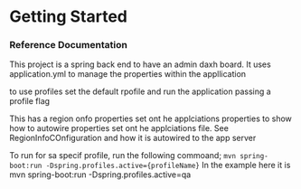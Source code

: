 # Getting Started

### Reference Documentation
This project is a spring back end to have an admin daxh board.
It uses application.yml to manage the properties within the appllication


to use profiles set the default rpofile and run the application passing a profile flag

This has a region onfo properties set ont he applciations properties to show how to autowire properties set ont he applciations file.
See RegionInfoCOnfiguration and how it is autowired to the app server

To run for sa specif profile, run the following commoand;
    `mvn spring-boot:run -Dspring.profiles.active={profileName}`
   In the example here it is mvn spring-boot:run -Dspring.profiles.active=qa
